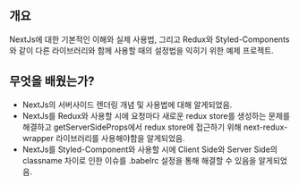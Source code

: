 ## 개요

NextJs에 대한 기본적인 이해와 실제 사용법, 그리고 Redux와 Styled-Components와 같이 다른 라이브러리와 함께 사용할 때의 설정법을 익히기 위한 예제 프로젝트.

## 무엇을 배웠는가?

- NextJs의 서버사이드 렌더링 개념 및 사용법에 대해 알게되었음.
- NextJs를 Redux와 사용할 시에 요청마다 새로운 redux store를 생성하는 문제를 해결하고 getServerSideProps에서 redux store에 접근하기 위해 next-redux-wrapper 라이브러리를 사용해야함을 알게되었음.
- NextJs를 Styled-Component와 사용할 시에 Client Side와 Server Side의 classname 차이로 인한 이슈를 .babelrc 설정을 통해 해결할 수 있음을 알게되었음.
